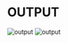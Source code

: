 # OUTPUT


![output](https://user-images.githubusercontent.com/101555328/164733267-38927207-0bd2-4f7c-8efc-09b86e2c7b3d.png)
![output](https://user-images.githubusercontent.com/101555328/164733571-99ddd9a8-9897-4a4f-8a91-e0c39a7a0487.png)
